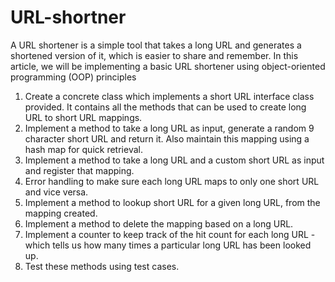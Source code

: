 # URL-shortner
A URL shortener is a simple tool that takes a long URL and generates a shortened version of it, which is easier to share and remember. In this article, we will be implementing a basic URL shortener using object-oriented programming (OOP) principles

1. Create a concrete class which implements a short URL interface class provided. It contains all the methods that can be used to create long URL to short URL mappings.<br />
2. Implement a method to take a long URL as input, generate a random 9 character short URL and return it. Also maintain this mapping using a hash map for quick retrieval.<br />
3. Implement a method to take a long URL and a custom short URL as input and register that mapping. <br />
4. Error handling to make sure each long URL maps to only one short URL and vice versa.<br />
5. Implement a method to lookup short URL for a given long URL, from the mapping created.<br />
6. Implement a method to delete the mapping based on a long URL.<br />
7. Implement a counter to keep track of the hit count for each long URL - which tells us how many times a particular long URL has been looked up.<br />
8. Test these methods using test cases.
